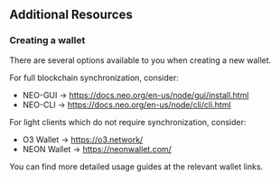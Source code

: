 ## Additional Resources

### Creating a wallet
There are several options available to you when creating a new wallet.

For full blockchain synchronization, consider:
* NEO-GUI -> https://docs.neo.org/en-us/node/gui/install.html
* NEO-CLI -> https://docs.neo.org/en-us/node/cli/cli.html

For light clients which do not require synchronization, consider:
* O3 Wallet -> https://o3.network/
* NEON Wallet -> https://neonwallet.com/

You can find more detailed usage guides at the relevant wallet links.
